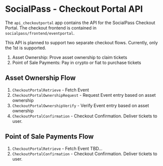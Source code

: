 # SocialPass - Checkout Portal API
The `api_checkoutportal` app contains the API for the SocialPass Checkout Portal. The checkout frontend is contained in `socialpass/frontend/eventportal`.

This API is planned to support two separate checkout flows. Currently, only the 1st is supported.
1. Asset Ownership: Prove asset ownership to claim tickets
2. Point of Sale Payments: Pay in crypto or fiat to purchase tickets

## Asset Ownership Flow
1. `CheckoutPortalRetrieve` - Fetch Event
2. `CheckoutPortalOwnershipRequest` - Request Event entry based on asset ownership
3. `CheckoutPortalOwnershipVerify` - Verify Event entry based on asset ownership
4. `CheckoutPortalConfirmation` - Checkout Confirmation. Deliver tickets to user.

## Point of Sale Payments Flow
1. `CheckoutPortalRetrieve` - Fetch Event
TBD...
4. `CheckoutPortalConfirmation` - Checkout Confirmation. Deliver tickets to user.  